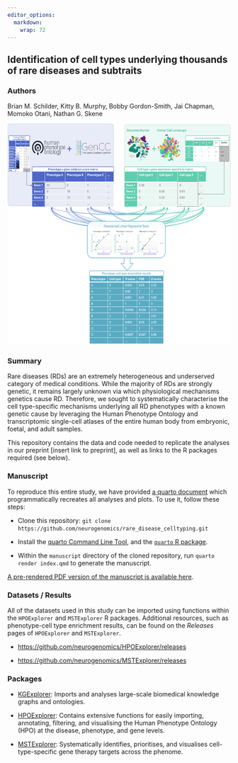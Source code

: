 ```yaml
---
editor_options: 
  markdown: 
    wrap: 72
---
```


## Identification of cell types underlying thousands of rare diseases and subtraits

### Authors

Brian M. Schilder, Kitty B. Murphy, Bobby Gordon-Smith, Jai Chapman,
Momoko Otani, Nathan G. Skene

<img src="manuscript/img/study_design.png" height="500"/>

### Summary

Rare diseases (RDs) are an extremely heterogeneous and underserved
category of medical conditions. While the majority of RDs are strongly
genetic, it remains largely unknown via which physiological mechanisms
genetics cause RD. Therefore, we sought to systematically characterise
the cell type-specific mechanisms underlying all RD phenotypes with a
known genetic cause by leveraging the Human Phenotype Ontology and
transcriptomic single-cell atlases of the entire human body from
embryonic, foetal, and adult samples.

This repository contains the data and code needed to replicate the
analyses in our preprint [insert link to preprint], as well as links to
the R packages required (see below).

### Manuscript

To reproduce this entire study, we have provided [a quarto
document](https://github.com/neurogenomics/rare_disease_celltyping/blob/master/manuscript/index.qmd)
which programmatically recreates all analyses and plots. To use it,
follow these steps:

-   Clone this repository:
    `git clone https://github.com/neurogenomics/rare_disease_celltyping.git`

-   Install the [quarto Command Line
    Tool](https://quarto.org/docs/get-started/), and the [`quarto` R
    package](https://cran.r-project.org/web/packages/quarto/index.html).

-   Within the `manuscript` directory of the cloned repository, run
    `quarto render index.qmd` to generate the manuscript.

[A pre-rendered PDF version of the manuscript is available
here](https://github.com/neurogenomics/rare_disease_celltyping/blob/master/manuscript/_manuscript/index.pdf).

### Datasets / Results

All of the datasets used in this study can be imported using functions
within the `HPOExplorer` and `MSTExplorer` R packages. Additional
resources, such as phenotype-cell type enrichment results, can be found
on the *Releases* pages of `HPOExplorer` and `MSTExplorer`.

-   <https://github.com/neurogenomics/HPOExplorer/releases>

-   <https://github.com/neurogenomics/MSTExplorer/releases>

### Packages

-   [KGExplorer](https://github.com/neurogenomics/KGExplorer): Imports
    and analyses large-scale biomedical knowledge graphs and ontologies.

-   [HPOExplorer](https://github.com/neurogenomics/HPOExplorer):
    Contains extensive functions for easily importing, annotating,
    filtering, and visualising the Human Phenotype Ontology (HPO) at the
    disease, phenotype, and gene levels.

-   [MSTExplorer](https://github.com/neurogenomics/MSTExplorer):
    Systematically identifies, prioritises, and visualises
    cell-type-specific gene therapy targets across the phenome.

